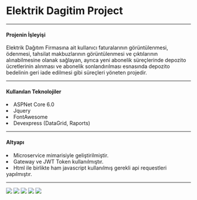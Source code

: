 # Elektrik Dagitim Project
<hr>

<h4>Projenin İşleyişi</h4>
<p> Elektrik Dağıtım Firmasına ait kullanıcı faturalarının görüntülenmesi, ödenmesi, tahsilat makbuzlarının görüntülenmesi ve çıktılarının alınabilmesine olanak sağlayan, ayrıca yeni abonelik süreçlerinde depozito ücretlerinin alınması ve abonelik sonlandırılması esnasında depozito bedelinin geri iade edilmesi gibi süreçleri yöneten projedir.</p>
<hr>

<h4>Kullanılan Teknolojiler </h4>
<li>ASPNet Core 6.0</li>
<li>Jquery</li>
<li>FontAwesome</li>
<li>Devexpress (DataGrid, Raports)</li>

<hr>
<h4>Altyapı</h4>
<li>Microservice mimarisiyle geliştirilmiştir.</li>
<li>Gateway ve JWT Token kullanılmıştır.</li>
<li>Html ile birlikte ham javascript kullanılmış gerekli api requestleri yapılmıştır.</li>
<hr>
<img src="https://github.com/YKarayel/ElektrikDagitimProject/assets/121500914/edca786d-5410-438e-a544-afdb430c78a1"/>
<img src="https://github.com/YKarayel/ElektrikDagitimProject/assets/121500914/65a0dde6-5079-49fa-92e4-fad07a354e84"/>
<img src="https://github.com/YKarayel/ElektrikDagitimProject/assets/121500914/f25e3545-f686-424b-8872-4ec011eec34d"/>
<img src="https://github.com/YKarayel/ElektrikDagitimProject/assets/121500914/811572bc-b0dd-4084-8be9-d9bb273fd3a9"/>
<img src="https://github.com/YKarayel/ElektrikDagitimProject/assets/121500914/2659d401-ee98-4e77-89f9-9bcc13c615e4"/>
